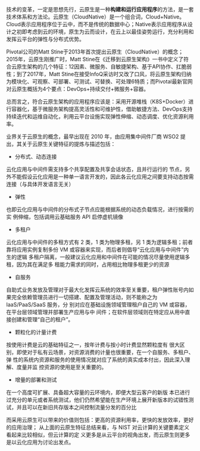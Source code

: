 技术的变革，一定是思想先行，云原生是一种**构建和运行应用程序**的方法，是一套技术体系和方法论。云原生（CloudNative）是一个组合词，Cloud+Native。Cloud表示应用程序位于云中，而不是传统的数据中心；Native表示应用程序从设计之初即考虑到云的环境，原生为云而设计，在云上以最佳姿势运行，充分利用和发挥云平台的弹性与分布式优势。

Pivotal公司的Matt Stine于2013年首次提出云原生（CloudNative）的概念；2015年，云原生刚推广时，Matt Stine在《迁移到云原生架构》一书中定义了符合云原生架构的几个特征：12因素、微服务、自敏捷架构、基于API协作、扛脆弱性；到了2017年，Matt Stine在接受InfoQ采访时又改了口风，将云原生架构归纳为模块化、可观察、可部署、可测试、可替换、可处理6特质；而Pivotal最新官网对云原生概括为4个要点：DevOps+持续交付+微服务+容器。

总而言之，符合云原生架构的应用程序应该是：采用开源堆栈（K8S+Docker）进行容器化，基于微服务架构提高灵活性和可维护性，借助敏捷方法、DevOps支持持续迭代和运维自动化，利用云平台设施实现弹性伸缩、动态调度、优化资源利用率。

业界关于云原生的概念，最早出现在 2010 年，由应用集中间件厂商 WSO2 提出，其关于云原生关键特征的提炼与描述包括：

* 分布式、动态连接

云化应用与中间件需支持多个共享配置及共享会话状态，且并行运行的
节点，另外不能假设云化应用是一种单一语言开发的，因此各云化应用之间要支持动态按需
连接（与具体开发语言无关）

* 弹性

也即云化应用与中间件的分布式子节点应能根据系统的动态负载情况，进行按需的实
例伸缩，包括调用云基础服务 API 启停虚机镜像

* 多租户

云化应用与中间件的多租方式有 2 类，1 类为物理多租，另 1 类为逻辑多租；前者
靠将应用实例复制多份 VM 或容器来实现，而后者则倡导“云化应用与中间件”内生的逻辑
多租户隔离，一般建议云化应用和中间件在可能的情况尽量使用逻辑多租，因为其在满足多
租能力需求的同时，占用相比物理多租更少的资源

* 自服务

自助式业务发放及管理对于最大化发挥云系统的效率至关重要，租户弹性账号内如
果完全依赖管理员进行一切搭建、配置及管理活动，则不能称之为 IaaS/PaaS/SaaS 服务，分
别对应在基础设施领域管理租户自己的 VM 或容器，在平台层领域管理并部署生产应用与中
间件；在软件层领域则在特定应从用中直接创建和管理“自己的租户”。

* 颗粒化的计量计费

按使用计费是云的基础特征之一，按年计费与按小时计费显然颗粒度有
很大区别，即使对于私有云场景，对资源消费的计量也很重要，在一个自服务、多租户、弹
性的系统内资源和服务的使用情况就对应了系统的真实成本付出，因此深入理解、度量并监
控资源的使用是至关重要的。

* 增量的部署和测试

在一个高度可扩展、具备超大容量的云环境内，即便大型云客户的新版
本已进行过充分的单元或者系统测试，他们仍然希望能在生产环境上展开新版本的试错性测
试，并且可以在新旧共存版本之间控制流量分发的百分比

而采用云原生可以带来的价值则包括：更高的资源利用率，更快的发放效率，更好的应用治理；
从上面的云原生特征总结来看，与 NIST 对云计算的关键要素定义看起来比较相似，但云计算的定
义更多是从云平台的视角出发，而云原生则更多是以云化应用为讨论出发点。
